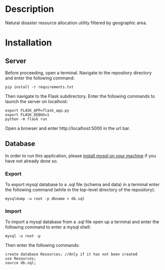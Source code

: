# Description

Natural disaster resource allocation utility filtered by geographic area.

# Installation

## Server

Before proceeding, open a terminal. Navigate to the repository directory and enter the following command:

	pip install -r requirements.txt

Then navigate to the Flask subdirectory. Enter the following commands to launch the server on localhost:

	export FLASK_APP=flask_app.py
	export FLASK_DEBUG=1
	python -m flask run

Open a browser and enter http://localhost:5000 in the url bar.

## Database

In order to run this application, please [install mysql on your machine](https://dev.mysql.com/doc/refman/8.0/en/installing.html) if you have not already done so.

### Export 

To export mysql database to a .sql file (schema and data) in a terminal enter the following command (while in the top-level directory of the repository):

	mysqldump -u root -p dbname > db.sql

### Import

To import a mysql database from a .sql file open up a terminal and enter the following command to enter a mysql shell:

	mysql -u root -p

Then enter the following commands:

	create database Resources; //Only if it has not been created
	use Resources;
	source db.sql;


